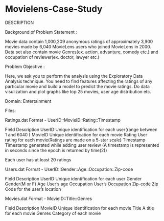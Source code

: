 # Movielens-Case-Study
DESCRIPTION

Background of Problem Statement :

Movie data contain 1,000,209 anonymous ratings of approximately 3,900 movies made by 6,040 MovieLens users who joined MovieLens in 2000. Data set also contain movie Genres(ex. action, advanture, comedy etc.) and occupation of reviewer(ex. doctor, lawyer etc.)


Problem Objective :

Here, we ask you to perform the analysis using the Exploratory Data Analysis technique. You need to find features affecting the ratings of any particular movie and build a model to predict the movie ratings. Do data visulization and plot graphs like top 25 movies, user age distribution etc.


Domain: Entertainment


Files:

Ratings.dat    Format - UserID::MovieID::Rating::Timestamp

Field	Description
UserID	Unique identification for each user(range between 1 and 6040 )
MovieID	Unique identification for each movie
Rating	User rating for each movie(Ratings are made on a 5-star scale)
Timestamp	Timestamp generated while adding user review (A timestamp is represented in seconds since the epoch is returned by time(2))

Each user has at least 20 ratings


Users.dat
Format -  UserID::Gender::Age::Occupation::Zip-code

Field	Description
UserID	Unique identification for each user
Gender	Gender(M or F)
Age	User’s age
Occupation	User’s Occupation
Zip-code	Zip Code for the user’s location


Movies.dat
Format - MovieID::Title::Genres

Field	Description
MovieID	Unique identification for each movie
Title	A title for each movie
Genres	Category of each movie
